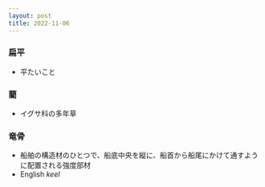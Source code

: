 ```yaml
---
layout: post
title: 2022-11-06
---
```


### 扁平
- 平たいこと

### 藺
- イグサ科の多年草

### 竜骨
- 船舶の構造材のひとつで、船底中央を縦に、船首から船尾にかけて通すように配置される強度部材
- English *keel*

